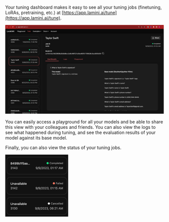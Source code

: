 Your tuning dashboard makes it easy to see all your tuning jobs (finetuning, LoRAs, pretraining, etc.) at [https://app.lamini.ai/tune](https://app.lamini.ai/tune).


![Tuning Dashboard](/assets/dashboard.png)

You can easily access a playground for all your models and be able to share this view with your colleagues and friends. You can also view the logs to see what happened during tuning, and see the evaluation results of your model against its base model.

Finally, you can also view the status of your tuning jobs.

<img src="/assets/training_status.png" alt="Tuning Status" width="200" text-align="center">
